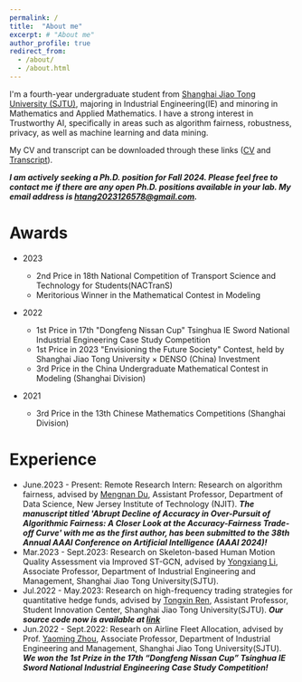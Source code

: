 ```yaml
---
permalink: /
title:  "About me"
excerpt: # "About me"
author_profile: true
redirect_from: 
  - /about/
  - /about.html
---
```


I'm a fourth-year undergraduate student from [Shanghai Jiao Tong University (SJTU)](https://me.sjtu.edu.cn/), majoring in Industrial Engineering(IE) and minoring in Mathematics and Applied Mathematics. I have a strong interest in Trustworthy AI, specifically in areas such as algorithm fairness, robustness, privacy, as well as machine learning and data mining.

My CV and transcript can be downloaded through these links ([CV](files/CV_Hua_Tang.pdf) and [Transcript](files/Transcript_Hua_Tang.pdf)).

**_I am actively seeking a Ph.D. position for Fall 2024. Please feel free to contact me if there are any open Ph.D. positions available in your lab. My email address is htang2023126578@gmail.com._**


# **Awards**

- 2023 
  - 2nd Price in 18th National Competition of Transport Science and Technology for Students(NACTranS)
  - Meritorious Winner in the Mathematical Contest in Modeling

- 2022 
  - 1st Price in 17th "Dongfeng Nissan Cup" Tsinghua IE Sword National Industrial Engineering Case Study Competition
  - 1st Price in 2023 "Envisioning the Future Society" Contest, held by Shanghai Jiao Tong University × DENSO (China) Investment 
  - 3rd Price in the China Undergraduate Mathematical Contest in Modeling (Shanghai Division)


- 2021
  - 3rd Price in the 13th Chinese Mathematics Competitions (Shanghai Division)



# **Experience**

- June.2023 - Present: Remote Research Intern: Research on algorithm fairness, advised by [Mengnan Du](https://mengnandu.com/), Assistant Professor, Department of Data Science, New Jersey Institute of Technology (NJIT). **_The manuscript titled 'Abrupt Decline of Accuracy in Over-Pursuit of Algorithmic Fairness: A Closer Look at the Accuracy-Fairness Trade-off Curve' with me as the first author, has been submitted to the 38th Annual AAAI Conference on Artificial Intelligence (AAAI 2024)!_**
- Mar.2023 - Sept.2023: Research on Skeleton-based Human Motion Quality Assessment via Improved ST-GCN, advised by [Yongxiang Li](https://me.sjtu.edu.cn/teacher_directory1/liyongxiang.html), Associate Professor, Department of Industrial Engineering and Management, Shanghai Jiao Tong University(SJTU). 
- Jul.2022 - May.2023: Research on high-frequency trading strategies for quantitative hedge funds, advised by [Tongxin Ren](http://www.baiyulan.org.cn/leader/15/), Assistant Professor, Student Innovation Center, Shanghai Jiao Tong University(SJTU). **_Our source code now is available at [link](https://github.com/Ytang520/Research_on_High-frequency_Quantitative_Trading)_**
- Jun.2022 - Sept.2022: Researh on Airline Fleet Allocation, advised by Prof. [Yaoming Zhou](https://me.sjtu.edu.cn/teacher_directory1/zhouyaoming.html), Associate Professor, Department of Industrial Engineering and Management, Shanghai Jiao Tong University(SJTU). **_We won the 1st Prize in the 17th “Dongfeng Nissan Cup” Tsinghua IE Sword National Industrial Engineering Case Study Competition!_**